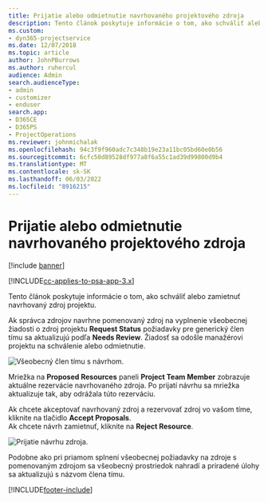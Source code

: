 ```yaml
---
title: Prijatie alebo odmietnutie navrhovaného projektového zdroja
description: Tento článok poskytuje informácie o tom, ako schváliť alebo zamietnuť navrhovaný zdroj projektu.
ms.custom:
- dyn365-projectservice
ms.date: 12/07/2018
ms.topic: article
author: JohnPBurrows
ms.author: ruhercul
audience: Admin
search.audienceType:
- admin
- customizer
- enduser
search.app:
- D365CE
- D365PS
- ProjectOperations
ms.reviewer: johnmichalak
ms.openlocfilehash: 94c3f9f960adc7c348b19e23a11bc05bd60e0b56
ms.sourcegitcommit: 6cfc50d89528df977a8f6a55c1ad39d99800d9b4
ms.translationtype: MT
ms.contentlocale: sk-SK
ms.lasthandoff: 06/03/2022
ms.locfileid: "8916215"
---
```

# <a name="accept-or-reject-a-proposed-project-resource"></a>Prijatie alebo odmietnutie navrhovaného projektového zdroja

[!include [banner](../includes/psa-now-project-operations.md)]

[!INCLUDE[cc-applies-to-psa-app-3.x](../includes/cc-applies-to-psa-app-3x.md)]

Tento článok poskytuje informácie o tom, ako schváliť alebo zamietnuť navrhovaný zdroj projektu.

Ak správca zdrojov navrhne pomenovaný zdroj na vyplnenie všeobecnej žiadosti o zdroj projektu **Request Status** požiadavky pre generický člen tímu sa aktualizujú podľa **Needs Review**. Žiadosť sa odošle manažérovi projektu na schválenie alebo odmietnutie.

![Všeobecný člen tímu s návrhom.](media/RM-how-to-19.png)

Mriežka na **Proposed Resources** paneli **Project Team Member** zobrazuje aktuálne rezervácie navrhovaného zdroja. Po prijatí návrhu sa mriežka aktualizuje tak, aby odrážala túto rezerváciu. 

Ak chcete akceptovať navrhovaný zdroj a rezervovať zdroj vo vašom tíme, kliknite na tlačidlo **Accept Proposals**.  
Ak chcete návrh zamietnuť, kliknite na **Reject Resource**.

![Prijatie návrhu zdroja.](media/RM-how-to-20.png) 

Podobne ako pri priamom splnení všeobecnej požiadavky na zdroje s pomenovaným zdrojom sa všeobecný prostriedok nahradí a priradené úlohy sa aktualizujú s názvom člena tímu.


[!INCLUDE[footer-include](../includes/footer-banner.md)]
